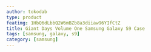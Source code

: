 ```yaml
---
author: tokodab
type: product
featimg: 1HbQ6dLbbQ2W6mBZb8a3diiaw96YIfCtZ
title: Giant Days Volume One Samsung Galaxy S9 Case
tags: [samsung, galaxy, s9]
category: [samsung]
---
```

